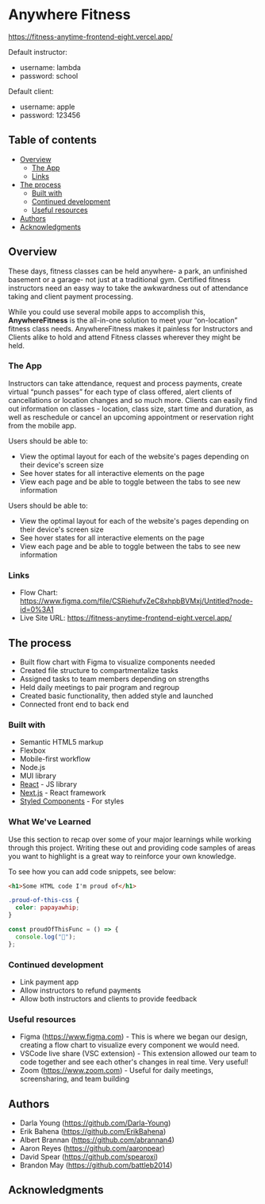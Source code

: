 # Anywhere Fitness

https://fitness-anytime-frontend-eight.vercel.app/

Default instructor:
- username: lambda
- password: school

Default client:
- username: apple
- password: 123456

## Table of contents

- [Overview](#overview)
  - [The App](#the-app)
  - [Links](#links)
- [The process](#the-process)
  - [Built with](#built-with)
  - [Continued development](#continued-development)
  - [Useful resources](#useful-resources)
- [Authors](#authors)
- [Acknowledgments](#acknowledgments)

## Overview

These days, fitness classes can be held anywhere- a park, an unfinished basement or a garage- not just at a traditional gym. Certified fitness instructors need an easy way to take the awkwardness out of attendance taking and client payment processing.

While you could use several mobile apps to accomplish this, **AnywhereFitness** is the all-in-one solution to meet your “on-location” fitness class needs. AnywhereFitness makes it painless for Instructors and Clients alike to hold and attend Fitness classes wherever they might be held.

### The App

Instructors can take attendance, request and process payments, create virtual “punch passes” for each type of class offered, alert clients of cancellations or location changes and so much more. Clients can easily find out information on classes - location, class size, start time and duration, as well as reschedule or cancel an upcoming appointment or reservation right from the mobile app.

Users should be able to:

- View the optimal layout for each of the website's pages depending on their device's screen size
- See hover states for all interactive elements on the page
- View each page and be able to toggle between the tabs to see new information

Users should be able to:

- View the optimal layout for each of the website's pages depending on their device's screen size
- See hover states for all interactive elements on the page
- View each page and be able to toggle between the tabs to see new information

### Links

- Flow Chart: https://www.figma.com/file/CSRiehufvZeC8xhpbBVMxj/Untitled?node-id=0%3A1
- Live Site URL: https://fitness-anytime-frontend-eight.vercel.app/

## The process

- Built flow chart with Figma to visualize components needed
- Created file structure to compartmentalize tasks
- Assigned tasks to team members depending on strengths
- Held daily meetings to pair program and regroup
- Created basic functionality, then added style and launched
- Connected front end to back end

### Built with

- Semantic HTML5 markup
- Flexbox
- Mobile-first workflow
- Node.js
- MUI library
- [React](https://reactjs.org/) - JS library
- [Next.js](https://nextjs.org/) - React framework
- [Styled Components](https://styled-components.com/) - For styles

### What We've Learned

Use this section to recap over some of your major learnings while working through this project. Writing these out and providing code samples of areas you want to highlight is a great way to reinforce your own knowledge.

To see how you can add code snippets, see below:

```html
<h1>Some HTML code I'm proud of</h1>
```

```css
.proud-of-this-css {
  color: papayawhip;
}
```

```js
const proudOfThisFunc = () => {
  console.log("🎉");
};
```

### Continued development

- Link payment app
- Allow instructors to refund payments
- Allow both instructors and clients to provide feedback

### Useful resources

- Figma (https://www.figma.com) - This is where we began our design, creating a flow chart to visualize every component we would need.
- VSCode live share (VSC extension) - This extension allowed our team to code together and see each other's changes in real time. Very useful!
- Zoom (https://www.zoom.com) - Useful for daily meetings, screensharing, and team building

## Authors

- Darla Young (https://github.com/Darla-Young)
- Erik Bahena (https://github.com/ErikBahena)
- Albert Brannan (https://github.com/abrannan4)
- Aaron Reyes (https://github.com/aaronpear)
- David Spear (https://github.com/spearoxi)
- Brandon May (https://github.com/battleb2014)

## Acknowledgments

